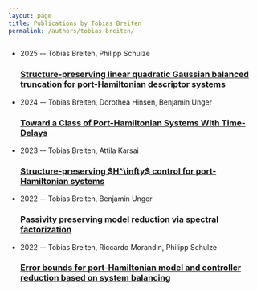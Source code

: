 ```yaml
---
layout: page
title: Publications by Tobias Breiten
permalink: /authors/tobias-breiten/
---
```


<ul class="post-list">
<li><span class='post-meta'>2025 -- Tobias Breiten, Philipp Schulze</span><h3><a class='post-link' href='../../structure-preserving-linear-quadratic-gaussian-balanced-truncation-for-port-hamiltonian-descriptor-systems'>Structure-preserving linear quadratic Gaussian balanced truncation for port-Hamiltonian descriptor systems</a></h3></li>
<li><span class='post-meta'>2024 -- Tobias Breiten, Dorothea Hinsen, Benjamin Unger</span><h3><a class='post-link' href='../../toward-a-class-of-port-hamiltonian-systems-with-time-delays'>Toward a Class of Port-Hamiltonian Systems With Time-Delays</a></h3></li>
<li><span class='post-meta'>2023 -- Tobias Breiten, Attila Karsai</span><h3><a class='post-link' href='../../structure-preserving-h-infty-control-for-port-hamiltonian-systems'>Structure-preserving $H^\infty$ control for port-Hamiltonian systems</a></h3></li>
<li><span class='post-meta'>2022 -- Tobias Breiten, Benjamin Unger</span><h3><a class='post-link' href='../../passivity-preserving-model-reduction-via-spectral-factorization'>Passivity preserving model reduction via spectral factorization</a></h3></li>
<li><span class='post-meta'>2022 -- Tobias Breiten, Riccardo Morandin, Philipp Schulze</span><h3><a class='post-link' href='../../error-bounds-for-port-hamiltonian-model-and-controller-reduction-based-on-system-balancing'>Error bounds for port-Hamiltonian model and controller reduction based on system balancing</a></h3></li>

</ul>
